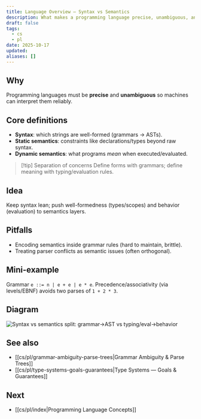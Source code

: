 ```yaml
---
title: Language Overview — Syntax vs Semantics
description: What makes a programming language precise, unambiguous, and machine-interpretable.
draft: false
tags:
  - cs
  - pl
date: 2025-10-17
updated:
aliases: []
---
```

## Why
Programming languages must be **precise** and **unambiguous** so machines can interpret them reliably.

## Core definitions
- **Syntax**: which strings are well-formed (grammars → ASTs).
- **Static semantics**: constraints like declarations/types beyond raw syntax.
- **Dynamic semantics**: what programs *mean* when executed/evaluated.

> [!tip] Separation of concerns
> Define forms with grammars; define meaning with typing/evaluation rules.

## Idea
Keep syntax lean; push well-formedness (types/scopes) and behavior (evaluation) to semantics layers.

## Pitfalls
- Encoding semantics inside grammar rules (hard to maintain, brittle).
- Treating parser conflicts as semantic issues (often orthogonal).

## Mini-example
Grammar `e ::= n | e + e | e * e`. Precedence/associativity (via levels/EBNF) avoids two parses of `1 + 2 * 3`.

## Diagram
![Syntax vs semantics split: grammar→AST vs typing/eval→behavior](/cs/pl/assets/syntax-semantics-split.svg "Syntax → AST; Semantics → Behavior")

## See also
- [[cs/pl/grammar-ambiguity-parse-trees|Grammar Ambiguity & Parse Trees]]
- [[cs/pl/type-systems-goals-guarantees|Type Systems — Goals & Guarantees]]

## Next
- [[cs/pl/index|Programming Language Concepts]]